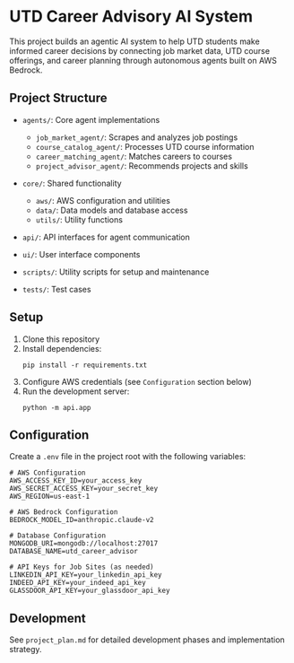 # UTD Career Advisory AI System

This project builds an agentic AI system to help UTD students make informed career decisions by connecting job market data, UTD course offerings, and career planning through autonomous agents built on AWS Bedrock.

## Project Structure

- `agents/`: Core agent implementations
  - `job_market_agent/`: Scrapes and analyzes job postings
  - `course_catalog_agent/`: Processes UTD course information
  - `career_matching_agent/`: Matches careers to courses
  - `project_advisor_agent/`: Recommends projects and skills

- `core/`: Shared functionality
  - `aws/`: AWS configuration and utilities
  - `data/`: Data models and database access
  - `utils/`: Utility functions

- `api/`: API interfaces for agent communication
- `ui/`: User interface components
- `scripts/`: Utility scripts for setup and maintenance
- `tests/`: Test cases

## Setup

1. Clone this repository
2. Install dependencies:
   ```
   pip install -r requirements.txt
   ```
3. Configure AWS credentials (see `Configuration` section below)
4. Run the development server:
   ```
   python -m api.app
   ```

## Configuration

Create a `.env` file in the project root with the following variables:

```
# AWS Configuration
AWS_ACCESS_KEY_ID=your_access_key
AWS_SECRET_ACCESS_KEY=your_secret_key
AWS_REGION=us-east-1

# AWS Bedrock Configuration
BEDROCK_MODEL_ID=anthropic.claude-v2

# Database Configuration
MONGODB_URI=mongodb://localhost:27017
DATABASE_NAME=utd_career_advisor

# API Keys for Job Sites (as needed)
LINKEDIN_API_KEY=your_linkedin_api_key
INDEED_API_KEY=your_indeed_api_key
GLASSDOOR_API_KEY=your_glassdoor_api_key
```

## Development

See `project_plan.md` for detailed development phases and implementation strategy.
